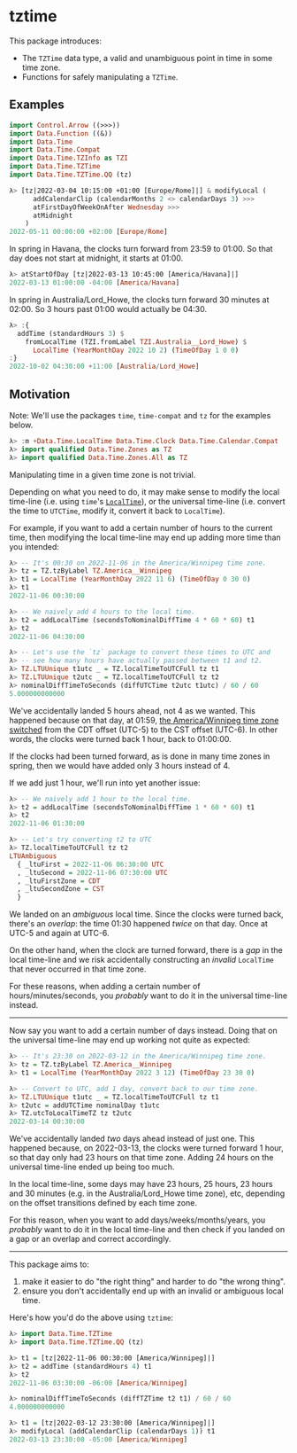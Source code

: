 <!--
-- SPDX-FileCopyrightText: 2022 Serokell <https://serokell.io/>
--
-- SPDX-License-Identifier: MPL-2.0
-->

# tztime

This package introduces:
* The `TZTime` data type, a valid and unambiguous point in time in some time zone.
* Functions for safely manipulating a `TZTime`.

## Examples

```hs
import Control.Arrow ((>>>))
import Data.Function ((&))
import Data.Time
import Data.Time.Compat
import Data.Time.TZInfo as TZI
import Data.Time.TZTime
import Data.Time.TZTime.QQ (tz)
```

```hs
λ> [tz|2022-03-04 10:15:00 +01:00 [Europe/Rome]|] & modifyLocal (
      addCalendarClip (calendarMonths 2 <> calendarDays 3) >>>
      atFirstDayOfWeekOnAfter Wednesday >>>
      atMidnight
    )
2022-05-11 00:00:00 +02:00 [Europe/Rome]
```

In spring in Havana, the clocks turn forward from 23:59 to 01:00.
So that day does not start at midnight, it starts at 01:00.

```hs
λ> atStartOfDay [tz|2022-03-13 10:45:00 [America/Havana]|]
2022-03-13 01:00:00 -04:00 [America/Havana]
```

In spring in Australia/Lord_Howe, the clocks turn forward 30 minutes at 02:00.
So 3 hours past 01:00 would actually be 04:30.

```hs
λ> :{
  addTime (standardHours 3) $
    fromLocalTime (TZI.fromLabel TZI.Australia__Lord_Howe) $
      LocalTime (YearMonthDay 2022 10 2) (TimeOfDay 1 0 0)
:}
2022-10-02 04:30:00 +11:00 [Australia/Lord_Howe]
```

## Motivation

Note: We'll use the packages `time`, `time-compat` and `tz` for the examples below.

```hs
λ> :m +Data.Time.LocalTime Data.Time.Clock Data.Time.Calendar.Compat
λ> import qualified Data.Time.Zones as TZ
λ> import qualified Data.Time.Zones.All as TZ
```

Manipulating time in a given time zone is not trivial.

Depending on what you need to do, it may make sense to modify the local time-line
(i.e. using `time`'s [`LocalTime`](https://hackage.haskell.org/package/time/docs/Data-Time-LocalTime.html#t:LocalTime)),
or the universal time-line (i.e. convert the time to `UTCTime`, modify it, convert it back
to `LocalTime`).

For example, if you want to add a certain number of hours to the current time,
then modifying the local time-line may end up adding more time than you intended:

```hs
λ> -- It's 00:30 on 2022-11-06 in the America/Winnipeg time zone.
λ> tz = TZ.tzByLabel TZ.America__Winnipeg
λ> t1 = LocalTime (YearMonthDay 2022 11 6) (TimeOfDay 0 30 0)
λ> t1
2022-11-06 00:30:00

λ> -- We naively add 4 hours to the local time.
λ> t2 = addLocalTime (secondsToNominalDiffTime 4 * 60 * 60) t1
λ> t2
2022-11-06 04:30:00

λ> -- Let's use the `tz` package to convert these times to UTC and
λ> -- see how many hours have actually passed between t1 and t2.
λ> TZ.LTUUnique t1utc _ = TZ.localTimeToUTCFull tz t1
λ> TZ.LTUUnique t2utc _ = TZ.localTimeToUTCFull tz t2
λ> nominalDiffTimeToSeconds (diffUTCTime t2utc t1utc) / 60 / 60
5.000000000000
```

We've accidentally landed 5 hours ahead, not 4 as we wanted.
This happened because on that day, at 01:59,
[the America/Winnipeg time zone switched](https://www.timeanddate.com/time/zone/canada/winnipeg?year=2022)
from the CDT offset (UTC-5) to the CST offset (UTC-6).
In other words, the clocks were turned back 1 hour, back to 01:00:00.

If the clocks had been turned forward, as is done in many time zones in spring, then we would have
added only 3 hours instead of 4.

If we add just 1 hour, we'll run into yet another issue:

```hs
λ> -- We naively add 1 hour to the local time.
λ> t2 = addLocalTime (secondsToNominalDiffTime 1 * 60 * 60) t1
λ> t2
2022-11-06 01:30:00

λ> -- Let's try converting t2 to UTC
λ> TZ.localTimeToUTCFull tz t2
LTUAmbiguous
  { _ltuFirst = 2022-11-06 06:30:00 UTC
  , _ltuSecond = 2022-11-06 07:30:00 UTC
  , _ltuFirstZone = CDT
  , _ltuSecondZone = CST
  }
```

We landed on an _ambiguous_ local time.
Since the clocks were turned back, there's an _overlap_: the time 01:30 happened _twice_ on that day.
Once at UTC-5 and again at UTC-6.

On the other hand, when the clock are turned forward, there is a _gap_ in the local time-line and we risk
accidentally constructing an _invalid_ `LocalTime` that never occurred in that time zone.

For these reasons, when adding a certain number of hours/minutes/seconds, you _probably_ want to do it
in the universal time-line instead.

----

Now say you want to add a certain number of days instead.
Doing that on the universal time-line may end up working not quite as expected:

```hs
λ> -- It's 23:30 on 2022-03-12 in the America/Winnipeg time zone.
λ> tz = TZ.tzByLabel TZ.America__Winnipeg
λ> t1 = LocalTime (YearMonthDay 2022 3 12) (TimeOfDay 23 30 0)

λ> -- Convert to UTC, add 1 day, convert back to our time zone.
λ> TZ.LTUUnique t1utc _ = TZ.localTimeToUTCFull tz t1
λ> t2utc = addUTCTime nominalDay t1utc
λ> TZ.utcToLocalTimeTZ tz t2utc
2022-03-14 00:30:00
```

We've accidentally landed _two_ days ahead instead of just one.
This happened because, on 2022-03-13, the clocks were turned forward 1 hour,
so that day only had 23 hours on that time zone.
Adding 24 hours on the universal time-line ended up being too much.

In the local time-line, some days may have 23 hours, 25 hours,
23 hours and 30 minutes (e.g. in the Australia/Lord_Howe time zone), etc,
depending on the offset transitions defined by each time zone.

For this reason, when you want to add days/weeks/months/years, you
_probably_ want to do it in the local time-line and then check if you landed
on a gap or an overlap and correct accordingly.

----

This package aims to:
1. make it easier to do "the right thing" and harder to do "the wrong thing".
2. ensure you don't accidentally end up with an invalid or ambiguous local time.

Here's how you'd do the above using `tztime`:

```hs
λ> import Data.Time.TZTime
λ> import Data.Time.TZTime.QQ (tz)
```

```hs
λ> t1 = [tz|2022-11-06 00:30:00 [America/Winnipeg]|]
λ> t2 = addTime (standardHours 4) t1
λ> t2
2022-11-06 03:30:00 -06:00 [America/Winnipeg]

λ> nominalDiffTimeToSeconds (diffTZTime t2 t1) / 60 / 60
4.000000000000
```

```hs
λ> t1 = [tz|2022-03-12 23:30:00 [America/Winnipeg]|]
λ> modifyLocal (addCalendarClip (calendarDays 1)) t1
2022-03-13 23:30:00 -05:00 [America/Winnipeg]
```
